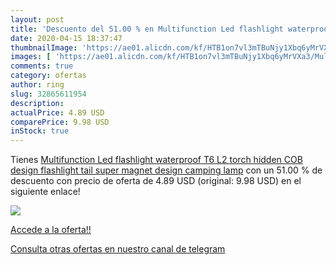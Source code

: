 ```yaml
---
layout: post
title: 'Descuento del 51.00 % en Multifunction Led flashlight waterproof '
date: 2020-04-15 18:37:47
thumbnailImage: 'https://ae01.alicdn.com/kf/HTB1on7vl3mTBuNjy1Xbq6yMrVXa3/Multifunction-Led-flashlight-waterproof-T6-L2-torch-hidden-COB-design-flashlight-tail-super-magnet-design-camping.jpg_350x350._SL200_.jpg'
images: [ 'https://ae01.alicdn.com/kf/HTB1on7vl3mTBuNjy1Xbq6yMrVXa3/Multifunction-Led-flashlight-waterproof-T6-L2-torch-hidden-COB-design-flashlight-tail-super-magnet-design-camping.jpg_350x350._SL200_.jpg' ]
comments: true
category: ofertas
author: ring
slug: 32865611954
description:
actualPrice: 4.89 USD
comparePrice: 9.98 USD
inStock: true
---
```


Tienes [Multifunction Led flashlight waterproof T6 L2 torch hidden COB design flashlight tail super magnet design camping lamp](https://www.amazon.com/dp/32865611954/?tag=redken08-20) con un 51.00 % de descuento con precio de oferta de 4.89 USD (original: 9.98 USD) en el siguiente enlace!

[![](https://ae01.alicdn.com/kf/HTB1on7vl3mTBuNjy1Xbq6yMrVXa3/Multifunction-Led-flashlight-waterproof-T6-L2-torch-hidden-COB-design-flashlight-tail-super-magnet-design-camping.jpg_350x350._SL200_.jpg)](https://www.amazon.com/dp/32865611954/?tag=redken08-20)

[Accede a la oferta!!](https://www.amazon.com/dp/32865611954/?tag=redken08-20)

[Consulta otras ofertas en nuestro canal de telegram](https://t.me/s/ofertas25)
